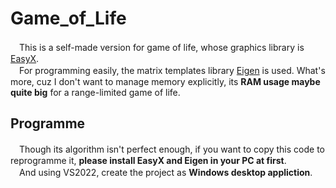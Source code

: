 # Game_of_Life
　This is a self-made version for game of life, whose graphics library is [EasyX](https://docs.easyx.cn/).  
　For programming easily, the matrix templates library [Eigen](http://eigen.tuxfamily.org) is used. What's more, cuz I don't want to manage memory explicitly, its **RAM usage maybe quite big** for a range-limited game of life.
## Programme
　Though its algorithm isn't perfect enough, if you want to copy this code to reprogramme it, **please install EasyX and Eigen in your PC at first**.  
　And using VS2022, create the project as **Windows desktop appliction**.
